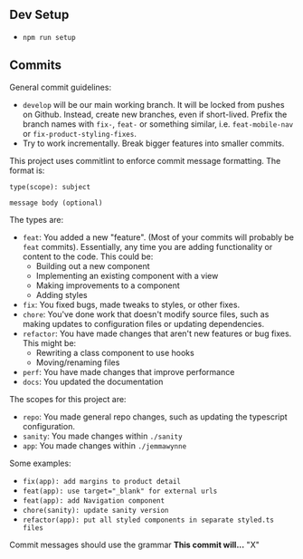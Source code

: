 ## Dev Setup

- `npm run setup`


## Commits

General commit guidelines:

 - `develop` will be our main working branch. It will be locked from pushes on Github. Instead, create new branches, even if short-lived. Prefix the branch names with `fix-`, `feat-` or something similar, i.e. `feat-mobile-nav` or `fix-product-styling-fixes`.
 - Try to work incrementally. Break bigger features into smaller commits.


This project uses commitlint to enforce commit message formatting. The format is:

```
type(scope): subject

message body (optional)
```

The types are:

- `feat`: You added a new "feature". (Most of your commits will probably be `feat` commits). Essentially, any time you are adding functionality or content to the code. This could be:
   - Building out a new component
   - Implementing an existing component with a view
   - Making improvements to a component
   - Adding styles
- `fix`: You fixed bugs, made tweaks to styles, or other fixes.
- `chore`: You've done work that doesn't modify source files, such as making updates to configuration files or updating dependencies.
- `refactor`: You have made changes that aren't new features or bug fixes. This might be:
  - Rewriting a class component to use hooks
  - Moving/renaming files
- `perf`: You have made changes that improve performance
- `docs`: You updated the documentation

The scopes for this project are:

- `repo`: You made general repo changes, such as updating the typescript configuration.
- `sanity`: You made changes within `./sanity`
- `app`: You made changes within `./jemmawynne`

Some examples:

- `fix(app): add margins to product detail`
- `feat(app): use target="_blank" for external urls`
- `feat(app): add Navigation component`
- `chore(sanity): update sanity version`
- `refactor(app): put all styled components in separate styled.ts files`

Commit messages should use the grammar **This commit will...** "X"
